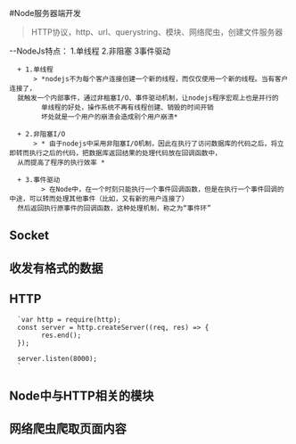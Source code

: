 #Node服务器端开发

> HTTP协议，http、url、querystring、模块、网络爬虫，创建文件服务器

--NodeJs特点：
     1.单线程          2.非阻塞             3事件驱动

      + 1.单线程
          > *nodejs不为每个客户连接创建一个新的线程，而仅仅使用一个新的线程。当有客户连接了，  
      就触发一个内部事件，通过非租塞I/O、事件驱动机制，让nodejs程序宏观上也是并行的
            单线程的好处，操作系统不再有线程创建、销毁的时间开销
            坏处就是一个用户的崩溃会造成别个用户崩溃*

      + 2.非阻塞I/O
          > * 由于nodejs中采用非阻塞I/O机制，因此在执行了访问数据库的代码之后，将立即转而执行之后的代码，把数据库返回结果的处理代码放在回调函数中，  
      从而提高了程序的执行效率 *    

      + 3.事件驱动
            > 在Node中，在一个时刻只能执行一个事件回调函数，但是在执行一个事件回调的中途，可以转而处理其他事件（比如，又有新的用户连接了）  
      然后返回执行原事件的回调函数，这种处理机制，称之为“事件环”


## Socket

## 收发有格式的数据


## HTTP

      `var http = require(http);
      const server = http.createServer((req, res) => {
            res.end();
      });
    
      server.listen(8000);
      `

## Node中与HTTP相关的模块



## 网络爬虫爬取页面内容